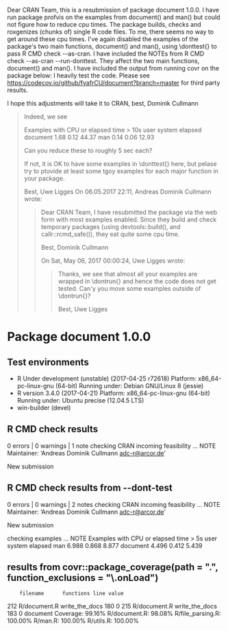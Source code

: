 Dear CRAN Team,
this is a resubmission of package document 1.0.0.
I have run package profvis on the examples from document() and man() but could
not figure how to reduce cpu times. The package builds, checks and roxgenizes
(chunks of) single R code files. To me, there seems no way to get around these
cpu times. I've again disabled the examples of the package's two main functions,
document() and man(), using \donttest{} to pass R CMD check --as-cran.
I have included the NOTEs from  R CMD check --as-cran --run-donttest. They
affect the two main functions, document() and man(). I have included the output
from running covr on the package below: I heavily test the code. Please see 
https://codecov.io/github/fvafrCU/document?branch=master for third party
results.

I hope this adjustments will take it to CRAN,
best,
Dominik Cullmann


> Indeed, we see
> 
> Examples with CPU or elapsed time > 10s
>          user system elapsed
> document 1.68   0.12   44.37
> man      0.14   0.06   12.93
> 
> Can you reduce these to roughly 5 sec each?
> 
> If not, it is OK to have some examples in \donttest{} here, but pelase try to
> ptovide at least some tgoy examples for each major function in your package.
> 
> Best,
> Uwe Ligges
> On 06.05.2017 22:11, Andreas Dominik Cullmann wrote:
> > Dear CRAN Team,
> > I have resubmitted the package via the web form with most examples enabled.
> > Since they build and check temporary packages
> > (using devtools::build(), and callr::rcmd_safe()),
> > they eat quite some cpu time.
> >
> > Best,
> > Dominik Cullmann
> >
> > On Sat, May 06, 2017 00:00:24, Uwe Ligges wrote:
> >> Thanks, we see that almost all your examples are wrapped in \dontrun{} and
> >> hence the code does not get tested.
> >> Can'y you move some examples outside of \dontrun{}?
> >>
> >> Best,
> >> Uwe Ligges

# Package  document 1.0.0 

## Test  environments  
- R Under development (unstable) (2017-04-25 r72618)
  Platform: x86_64-pc-linux-gnu (64-bit)
  Running under: Debian GNU/Linux 8 (jessie) 
- R version 3.4.0 (2017-04-21)
  Platform: x86_64-pc-linux-gnu (64-bit)
  Running under: Ubuntu precise (12.04.5 LTS) 
- win-builder (devel) 

## R CMD check results
0 errors | 0 warnings | 1 note 
checking CRAN incoming feasibility ... NOTE
Maintainer: ‘Andreas Dominik Cullmann <adc-r@arcor.de>’

New submission

## R CMD check results from --dont-test
0 errors | 0 warnings | 2 notes
checking CRAN incoming feasibility ... NOTE
Maintainer: ‘Andreas Dominik Cullmann <adc-r@arcor.de>’

New submission

checking examples ... NOTE
Examples with CPU or elapsed time > 5s
          user system elapsed
man      6.988  0.868   8.877
document 4.496  0.412   5.439

## results from covr::package_coverage(path = ".", function_exclusions = "\\.onLoad")
        filename      functions line value
212 R/document.R write_the_docs  180     0
215 R/document.R write_the_docs  183     0
document Coverage: 99.16%
R/document.R: 98.08%
R/file_parsing.R: 100.00%
R/man.R: 100.00%
R/utils.R: 100.00%
